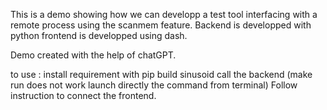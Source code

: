 This is a demo showing how we can developp a test tool interfacing with a remote process using the scanmem feature.
Backend is developped with python
frontend is developped using dash.

Demo created with the help of chatGPT.

to use : 
install requirement with pip
build sinusoid
call the backend (make run does not work launch directly the command from terminal)
Follow instruction to connect the frontend.
